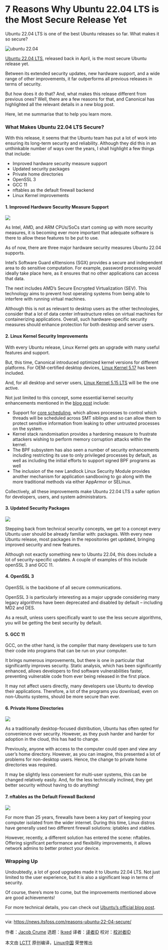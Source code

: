 [#]: subject: "7 Reasons Why Ubuntu 22.04 LTS is the Most Secure Release Yet"
[#]: via: "https://news.itsfoss.com/reasons-ubuntu-22-04-secure/"
[#]: author: "Jacob Crume https://news.itsfoss.com/author/jacob/"
[#]: collector: "lkxed"
[#]: translator: "wxy"
[#]: reviewer: " "
[#]: publisher: " "
[#]: url: " "

7 Reasons Why Ubuntu 22.04 LTS is the Most Secure Release Yet
======
Ubuntu 22.04 LTS is one of the best Ubuntu releases so far. What makes it so secure?

![ubuntu 22.04][1]

[Ubuntu 22.04 LTS][2], released back in April, is the most secure Ubuntu release yet.

Between its extended security updates, new hardware support, and a wide range of other improvements, it far outperforms all previous releases in terms of security.

But how does it do that? And, what makes this release different from previous ones? Well, there are a few reasons for that, and Canonical has highlighted all the relevant details in a new blog post.

Here, let me summarise that to help you learn more.

### What Makes Ubuntu 22.04 LTS Secure?

With this release, it seems that the Ubuntu team has put a lot of work into ensuring its long-term security and reliability. Although they did this in an unthinkable number of ways over the years, I shall highlight a few things that include:

* Improved hardware security measure support
* Updated security packages
* Private home directories
* OpenSSL 3
* GCC 11
* nftables as the default firewall backend
* Linux Kernel improvements

#### 1. Improved Hardware Security Measure Support

![][3]

As Intel, AMD, and ARM CPUs/SoCs start coming up with more security measures, it is becoming ever more important that adequate software is there to allow these features to be put to use.

As of now, there are three major hardware security measures Ubuntu 22.04 supports.

Intel’s Software Guard eXtensions (SGX) provides a secure and independent area to do sensitive computation. For example, password processing would ideally take place here, as it ensures that no other applications can access that data.

The next includes AMD’s Secure Encrypted Virtualization (SEV). This technology aims to prevent host operating systems from being able to interfere with running virtual machines.

Although this is not as relevant to desktop users as the other technologies, consider that a lot of data center infrastructure relies on virtual machines for containerizing applications. Overall, such hardware-specific security measures should enhance protection for both desktop and server users.

#### 2. Linux Kernel Security Improvements

With every Ubuntu release, Linux Kernel gets an upgrade with many useful features and support.

But, this time, Canonical introduced optimized kernel versions for different platforms. For OEM-certified desktop devices, [Linux Kernel 5.17][4] has been included.

And, for all desktop and server users, [Linux Kernel 5.15 LTS][5] will be the one active.

Not just limited to this concept, some essential kernel security enhancements mentioned in the [blog post][6] include:

* Support for [core scheduling][7], which allows processes to control which threads will be scheduled across SMT siblings and so can allow them to protect sensitive information from leaking to other untrusted processes on the system.
* Kernel stack randomisation provides a hardening measure to frustrate attackers wishing to perform memory corruption attacks within the kernel.
* The BPF subsystem has also seen a number of security enhancements including restricting its use to only privileged processes by default, as well as including the initial efforts to support signed BPF programs as well
* The inclusion of the new Landlock Linux Security Module provides another mechanism for application sandboxing to go along with the more traditional methods via either AppArmor or SELinux.

Collectively, all these improvements make Ubuntu 22.04 LTS a safer option for developers, users, and system administrators.

#### 3. Updated Security Packages

![][8]

Stepping back from technical security concepts, we get to a concept every Ubuntu user should be already familiar with: packages. With every new Ubuntu release, most packages in the repositories get updated, bringing improved security and new features.

Although not exactly something new to Ubuntu 22.04, this does include a lot of security-specific updates. A couple of examples of this include openSSL 3 and GCC 11.

#### 4. OpenSSL 3

OpenSSL is the backbone of all secure communications.

OpenSSL 3 is particularly interesting as a major upgrade considering many legacy algorithms have been deprecated and disabled by default – including MD2 and DES.

As a result, unless users specifically want to use the less secure algorithms, you will be getting the best security by default.

#### 5. GCC 11

GCC, on the other hand, is the compiler that many developers use to turn their code into programs that can be run on your computer.

It brings numerous improvements, but there is one in particular that significantly improves security. Static analysis, which has been significantly enhanced, allows developers to find software vulnerabilities faster, preventing vulnerable code from ever being released in the first place.

It may not affect users directly, many developers use Ubuntu to develop their applications. Therefore, a lot of the programs you download, even on non-Ubuntu systems, should be more secure than ever.

#### 6. Private Home Directories

![][9]

As a traditionally desktop-focused distribution, Ubuntu has often opted for convenience over security. However, as they push harder and harder for adoption in the cloud, this has had to change.

Previously, anyone with access to the computer could open and view any user’s home directory. However, as you can imagine, this presented a lot of problems for non-desktop users. Hence, the change to private home directories was required.

It may be slightly less convenient for multi-user systems, this can be changed relatively easily. And, for the less technically inclined, they get better security without having to do anything!

#### 7. nftables as the Default Firewall Backend

![][10]

For more than 25 years, firewalls have been a key part of keeping your computer isolated from the wider internet. During this time, Linux distros have generally used two different firewall solutions: iptables and xtables.

However, recently, a different solution has entered the scene: nftables. Offering significant performance and flexibility improvements, it allows network admins to better protect your device.

### Wrapping Up

Undoubtedly, a lot of good upgrades made it to Ubuntu 22.04 LTS. Not just limited to the user experience, but it is also a significant leap in terms of security.

Of course, there’s more to come, but the improvements mentioned above are good achievements!

For more technical details, you can check out [Ubuntu’s official blog post][11].

--------------------------------------------------------------------------------

via: https://news.itsfoss.com/reasons-ubuntu-22-04-secure/

作者：[Jacob Crume][a]
选题：[lkxed][b]
译者：[译者ID](https://github.com/译者ID)
校对：[校对者ID](https://github.com/校对者ID)

本文由 [LCTT](https://github.com/LCTT/TranslateProject) 原创编译，[Linux中国](https://linux.cn/) 荣誉推出

[a]: https://news.itsfoss.com/author/jacob/
[b]: https://github.com/lkxed
[1]: https://news.itsfoss.com/wp-content/uploads/2022/07/ubuntu-22-04-is-most-secure-release.jpg
[2]: https://news.itsfoss.com/ubuntu-22-04-release/
[3]: https://news.itsfoss.com/wp-content/uploads/2022/07/hardware-security-illustration-1024x576.jpg
[4]: https://news.itsfoss.com/linux-kernel-5-17-release/
[5]: https://news.itsfoss.com/linux-kernel-5-15-release/
[6]: https://ubuntu.com/blog/whats-new-in-security-for-ubuntu-22-04-lts
[7]: https://www.kernel.org/doc/html/latest/admin-guide/hw-vuln/core-scheduling.html
[8]: https://news.itsfoss.com/wp-content/uploads/2021/07/open-source-security-illustration-1024x576.png
[9]: https://news.itsfoss.com/wp-content/uploads/2021/04/private-home-directory-ubuntu-21.png
[10]: https://news.itsfoss.com/wp-content/uploads/2022/07/firewall-illustration-1024x576.jpg
[11]: https://ubuntu.com/blog/whats-new-in-security-for-ubuntu-22-04-lts
